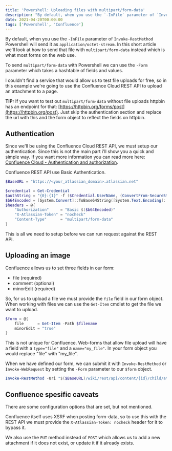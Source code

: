 ```yaml
---
title: 'Powershell: Uploading files with multipart/form-data'
description: "By default, when you use the `-InFile` parameter of `Invoke-RestMethod` Powershell will send it as `application/octet-stream`. In this short article we'll look at how to send that file with `multipart/form-data` instead which is what most forms on the web use."
date: 2021-04-20T00:00:00
tags: ['Powershell', 'Confluence']
---
```


By default, when you use the `-InFile` parameter of `Invoke-RestMethod` Powershell will send it as `application/octet-stream`. In this short article we'll look at how to send that file with `multipart/form-data` instead which is what most forms on the web use.

To send `multipart/form-data` with Powershell we can use the `-Form` parameter which takes a hashtable of fields and values.

I couldn't find a service that would allow us to test file uploads for free, so in this example we're going to use the Confluence Cloud REST API to upload an attachment to a page.

**TIP:** If you want to test out `multipart/form-data` without file uploads httpbin has an endpoint for that: [https://httpbin.org/forms/post](https://httpbin.org/post). Just skip the authentication section and replace the url with this and the form object to reflect the fields on httpbin.

## Authentication

Since we'll be using the Confluence Cloud REST API, we must setup our authentication. Since this is not the main part i'll show you a quick and simple way. If you want more information you can read more here: [Confluence Cloud - Authentication and authorization](https://developer.atlassian.com/cloud/confluence/rest/intro/#auth).

Confluence REST API use Basic Authentication.

```powershell
$BaseURL = "https://<your_atlassian_domain>.atlassian.net"

$credential = Get-Credential
$authString = "{0}:{1}" -f ($Credential.UserName, (ConvertFrom-SecureString $Credential.Password -AsPlainText))
$b64Encoded = [System.Convert]::ToBase64String([System.Text.Encoding]::ASCII.GetBytes($ConfBasicAuthString))
$headers = @{
    "Authorization"     = "Basic $($b64Encoded)"
    "X-Atlassian-Token" = "nocheck"
    "Content-Type"      = "multipart/form-data"
}
```

This is all we need to setup before we can run request against the REST API.

## Uploading an image

Confluence allows us to set three fields in our form:

- file (required)
- comment (optional)
- minorEdit (required)

So, for us to upload a file we must provide the `file` field in our form object. When working with files we can use the `Get-Item` cmdlet to get the file we want to upload.

```powershell
$form = @{
    file      = Get-Item -Path $filename
    minorEdit = "true"
}
```

This is not unique for Confluence. Web-forms that allow file upload will have a field with a `type="file"` and a `name="my_file"`. In your form object you would replace "file" with "my_file".

When we have defined our form, we can submit it with `Invoke-RestMethod` or `Invoke-WebRequest` by setting the `-Form` parameter to our `$form` object.

```powershell
Invoke-RestMethod -Uri "$($BaseURL)/wiki/rest/api/content/{id}/child/attachment" -Method PUT -Headers $headers -Form $form
```

## Confluence spesific caveats

There are some configuration options that are set, but not mentioned.

Confluence itself uses XSRF when posting form-data, so to use this with the REST API we must provide the `X-Atlassian-Token: nocheck` header for it to bypass it.

We also use the `PUT` method instead of `POST` which allows us to add a new attachment if it does not exist, or update it if it already exists.
